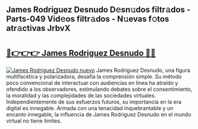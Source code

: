 ## James Rodriguez Desnudo D𝚎sn𝚞dos filtr𝚊dos - Parts-049 Vid𝚎os filtr𝚊dos - N𝚞evas f𝚘tos atr𝚊ctivas JrbvX

# <h2><a href="http://mbdrxzr.tromn.icu/?c=James+Rodriguez+Desnudo">🔗👉👉👉 James Rodriguez Desnudo 🔗🔗</a></h2>

[![James Rodriguez Desnudo nuevo](https://i.imgur.com/pEAQMta.gif)](http://mbdrxzr.tromn.icu/?c=James+Rodriguez+Desnudo)
James Rodriguez Desnudo, una figura multifacética y polarizadora, desafía la comprensión simple. Su método poco convencional de interactuar con audiencias en línea ha atraído y ofendido a los observadores, estimulando debates sobre el consentimiento, la moralidad y las complejidades de las sociedades virtuales. Independientemente de sus esfuerzos futuros, su importancia en la era digital es innegable. Armada con una tenacidad inquebrantable y un encanto innegable, la influencia de James Rodriguez Desnudo en el mundo virtual no tiene límites.
